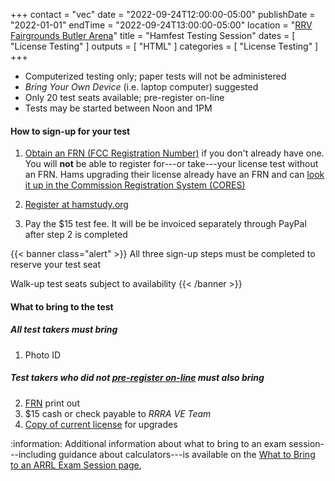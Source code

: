 +++
contact = "vec"
date = "2022-09-24T12:00:00-05:00"
publishDate = "2022-01-01"
endTime = "2022-09-24T13:00:00-05:00"
location = "[RRV Fairgrounds Butler Arena](/places/rrv-fairgrounds-butler-arena/)"
title = "Hamfest Testing Session"
dates = [ "License Testing" ]
outputs = [ "HTML" ]
categories = [ "License Testing" ]
+++
* Computerized testing only; paper tests will not be administered
* *Bring Your Own Device* (i.e. laptop computer) suggested
* Only 20 test seats available; pre-register on-line
* Tests may be started between Noon and 1PM

#### How to sign-up for your test

1. [Obtain an FRN (FCC Registration Number)](https://apps.fcc.gov/coresWeb/regEntityType.do)
if you don't already have one. You will **not** be able to register
for---or take---your license test without an FRN. Hams upgrading their
license already have an FRN and can
[look it up in the Commission Registration System (CORES)](https://apps.fcc.gov/cores/simpleSearch.do?csfrToken=)

2. [Register at hamstudy.org](https://hamstudy.org/sessions/628538dbee6eb017e7fcaa9c/1)

3. Pay the $15 test fee. It will be be invoiced separately through
PayPal after step 2 is completed

{{< banner class="alert" >}}
All three sign-up steps must be completed to reserve your test seat

Walk-up test seats subject to availability
{{< /banner >}}

#### What to bring to the test

##### All test takers must bring
1. Photo ID

##### Test takers who did not [pre-register on-line](https://hamstudy.org/sessions/60d14f59113f1d51c01f9dae/1) must ***also*** bring
2. [FRN](https://www.fcc.gov/wireless/support/universal-licensing-system-uls-resources/new-users-guide-getting-started-universal) print out
2. $15 cash or check payable to *RRRA VE Team*
2. [Copy of current license](http://www.arrl.org/obtain-license-copy) for upgrades

:information: Additional information about what to bring to an exam session---including guidance
about calculators---is available on the
[What to Bring to an ARRL Exam Session page](http://www.arrl.org/what-to-bring-to-an-exam-session),


